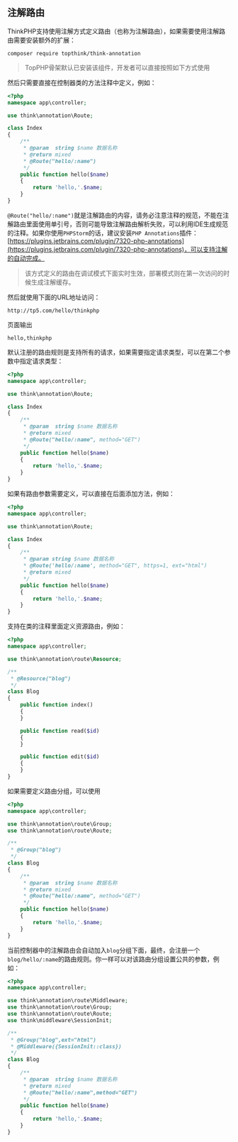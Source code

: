 ## 注解路由

ThinkPHP支持使用注解方式定义路由（也称为注解路由），如果需要使用注解路由需要安装额外的扩展：

```
composer require topthink/think-annotation

```

>TopPHP骨架默认已安装该组件，开发者可以直接按照如下方式使用

然后只需要直接在控制器类的方法注释中定义，例如：

```php
<?php
namespace app\controller;

use think\annotation\Route;

class Index
{
    /**
     * @param  string $name 数据名称
     * @return mixed
     * @Route("hello/:name")
     */
	public function hello($name)
    {
    	return 'hello,'.$name;
    }
}
```

`@Route("hello/:name")`就是注解路由的内容，请务必注意注释的规范，不能在注解路由里面使用单引号，否则可能导致注解路由解析失败，可以利用IDE生成规范的注释。如果你使用`PHPStorm`的话，建议安装`PHP Annotations`插件：[https://plugins.jetbrains.com/plugin/7320-php-annotations](https://plugins.jetbrains.com/plugin/7320-php-annotations)，可以支持注解的自动完成。

> 该方式定义的路由在调试模式下面实时生效，部署模式则在第一次访问的时候生成注解缓存。

然后就使用下面的URL地址访问：

```
http://tp5.com/hello/thinkphp

```

页面输出

```
hello,thinkphp

```

默认注册的路由规则是支持所有的请求，如果需要指定请求类型，可以在第二个参数中指定请求类型：

```php
<?php
namespace app\controller;

use think\annotation\Route;

class Index
{
    /**
     * @param  string $name 数据名称
     * @return mixed
     * @Route("hello/:name", method="GET")
     */
	public function hello($name)
    {
    	return 'hello,'.$name;
    }
}
```

如果有路由参数需要定义，可以直接在后面添加方法，例如：

```php
<?php
namespace app\controller;

use think\annotation\Route;

class Index
{
    /**
     * @param string $name 数据名称
     * @Route('hello/:name', method="GET", https=1, ext="html")
     * @return mixed
     */
	public function hello($name)
    {
    	return 'hello,'.$name;
    }
}
```

支持在类的注释里面定义资源路由，例如：

```php
<?php
namespace app\controller;

use think\annotation\route\Resource;

/**
 * @Resource("blog")
 */
class Blog
{
    public function index()
    {
    }

    public function read($id)
    {
    }

    public function edit($id)
    {
    }
}
```

如果需要定义路由分组，可以使用

```php
<?php
namespace app\controller;

use think\annotation\route\Group;
use think\annotation\route\Route;

/**
 * @Group("blog")
 */
class Blog
{
    /**
     * @param  string $name 数据名称
     * @return mixed
     * @Route("hello/:name", method="GET")
     */
	public function hello($name)
    {
    	return 'hello,'.$name;
    }
}
```

当前控制器中的注解路由会自动加入`blog`分组下面，最终，会注册一个`blog/hello/:name`的路由规则。你一样可以对该路由分组设置公共的参数，例如：

```php
<?php
namespace app\controller;

use think\annotation\route\Middleware;
use think\annotation\route\Group;
use think\annotation\route\Route;
use think\middleware\SessionInit;

/**
 * @Group("blog",ext="html")
 * @Middleware({SessionInit::class})
 */
class Blog
{
    /**
     * @param  string $name 数据名称
     * @return mixed
     * @Route("hello/:name",method="GET")
     */
	public function hello($name)
    {
    	return 'hello,'.$name;
    }
}
```



